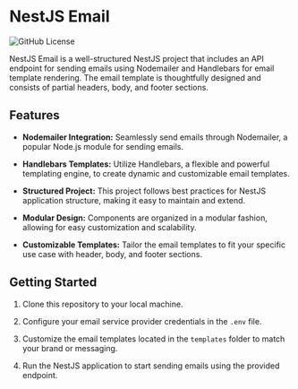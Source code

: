 # NestJS Email

![GitHub License](https://img.shields.io/badge/license-MIT-green)

NestJS Email is a well-structured NestJS project that includes an API endpoint for sending emails using Nodemailer and Handlebars for email template rendering. The email template is thoughtfully designed and consists of partial headers, body, and footer sections.

## Features

- **Nodemailer Integration:** Seamlessly send emails through Nodemailer, a popular Node.js module for sending emails.

- **Handlebars Templates:** Utilize Handlebars, a flexible and powerful templating engine, to create dynamic and customizable email templates.

- **Structured Project:** This project follows best practices for NestJS application structure, making it easy to maintain and extend.

- **Modular Design:** Components are organized in a modular fashion, allowing for easy customization and scalability.

- **Customizable Templates:** Tailor the email templates to fit your specific use case with header, body, and footer sections.

## Getting Started

1. Clone this repository to your local machine.

2. Configure your email service provider credentials in the `.env` file.

3. Customize the email templates located in the `templates` folder to match your brand or messaging.

4. Run the NestJS application to start sending emails using the provided endpoint.
